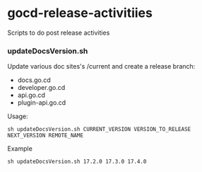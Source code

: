 # gocd-release-activitiies
Scripts to do post release activities

### updateDocsVersion.sh
Update various doc sites's /current and create a release branch:
 * docs.go.cd
 * developer.go.cd
 * api.go.cd
 * plugin-api.go.cd

Usage:
```
sh updateDocsVersion.sh CURRENT_VERSION VERSION_TO_RELEASE NEXT_VERSION REMOTE_NAME
```

Example
```
sh updateDocsVersion.sh 17.2.0 17.3.0 17.4.0
```
